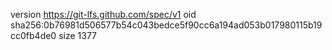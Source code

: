 version https://git-lfs.github.com/spec/v1
oid sha256:0b76981d506577b54c043bedce5f90cc6a194ad053b017980115b19cc0fb4de0
size 1377
